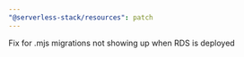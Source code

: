 ```yaml
---
"@serverless-stack/resources": patch
---
```


Fix for .mjs migrations not showing up when RDS is deployed
